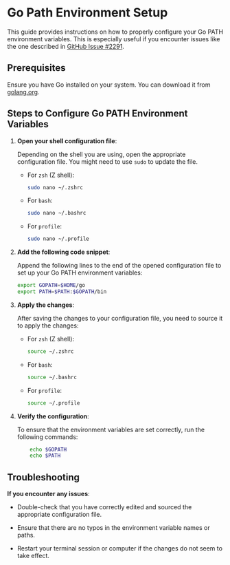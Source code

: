 # Go Path Environment Setup

This guide provides instructions on how to properly configure your Go PATH environment variables. This is especially useful if you encounter issues like the one described in [GitHub Issue #2291](https://github.com/ignite/cli/issues/2291).

## Prerequisites

Ensure you have Go installed on your system. You can download it from [golang.org](https://golang.org/dl/).

## Steps to Configure Go PATH Environment Variables

1. **Open your shell configuration file**:

   Depending on the shell you are using, open the appropriate configuration file. You might need to use `sudo` to update the file.

   - For `zsh` (Z shell):
     ```sh
     sudo nano ~/.zshrc
     ```

   - For `bash`:
     ```sh
     sudo nano ~/.bashrc
     ```

   - For `profile`:
     ```sh
     sudo nano ~/.profile
     ```

2. **Add the following code snippet**:

   Append the following lines to the end of the opened configuration file to set up your Go PATH environment variables:

   ```sh
   export GOPATH=$HOME/go
   export PATH=$PATH:$GOPATH/bin

   
3. **Apply the changes**:
   
   After saving the changes to your configuration file, you need to source it to apply the changes:

   - For `zsh` (Z shell):
  
        ```sh
        source ~/.zshrc 
        ```
    - For `bash`:
        ```sh
        source ~/.bashrc
        ```
    - For `profile`:
        ```sh
        source ~/.profile
        ```
4. **Verify the configuration**:

    To ensure that the environment variables are set correctly, run the following commands:

    ```sh
        echo $GOPATH
        echo $PATH
    ```



## Troubleshooting

**If you encounter any issues**:

- Double-check that you have correctly edited and sourced the appropriate configuration file.

- Ensure that there are no typos in the environment variable names or paths.

- Restart your terminal session or computer if the changes do not seem to take effect.
